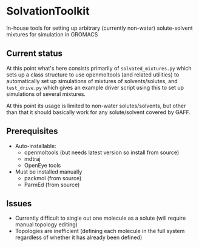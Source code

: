 # SolvationToolkit
In-house tools for setting up arbitrary (currently non-water) solute-solvent mixtures for simulation in GROMACS

## Current status

At this point what's here consists primarily of `solvated_mixtures.py` which sets up a class structure to use openmoltools (and related utilities) to automatically set up simulations of mixtures of solvents/solutes, and `test_drive.py` which gives an example driver script using this to set up simulations of several mixtures. 

At this point its usage is limited to non-water solutes/solvents, but other than that it should basically work for any solute/solvent covered by GAFF.  


## Prerequisites
* Auto-installable:
  * openmoltools (but needs latest version so install from source)
  * mdtraj
  * OpenEye tools
* Must be installed manually
  * packmol (from source)
  * ParmEd (from source)

## Issues
* Currently difficult to single out one molecule as a solute (will require manual topology editing)
* Topologies are inefficient (defining each molecule in the full system regardless of whether it has already been defined)
